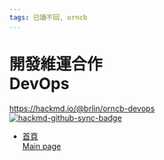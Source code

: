 ```yaml
---
tags: 已讀不回, orncb
...
```


# 開發維運合作<br>DevOps

<https://hackmd.io/@brlin/orncb-devops><br>[![hackmd-github-sync-badge](https://hackmd.io/Om6TsxYDRkiTxtb8ajwfUQ/badge)](https://hackmd.io/Om6TsxYDRkiTxtb8ajwfUQ)

* [首頁<br>Main page](/Om6TsxYDRkiTxtb8ajwfUQ)
